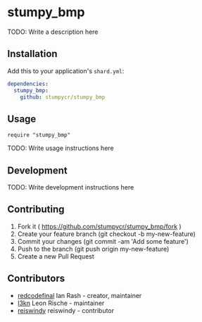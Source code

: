 # stumpy_bmp

TODO: Write a description here

## Installation

Add this to your application's `shard.yml`:

```yaml
dependencies:
  stumpy_bmp:
    github: stumpycr/stumpy_bmp
```

## Usage

```crystal
require "stumpy_bmp"
```

TODO: Write usage instructions here

## Development

TODO: Write development instructions here

## Contributing

1. Fork it ( https://github.com/stumpycr/stumpy_bmp/fork )
2. Create your feature branch (git checkout -b my-new-feature)
3. Commit your changes (git commit -am 'Add some feature')
4. Push to the branch (git push origin my-new-feature)
5. Create a new Pull Request

## Contributors

- [redcodefinal](https://github.com/redcodefinal) Ian Rash - creator, maintainer
- [l3kn](https://github.com/l3kn) Leon Rische - maintainer
- [reiswindy](https://github.com/reiswindy) reiswindy - contributor
